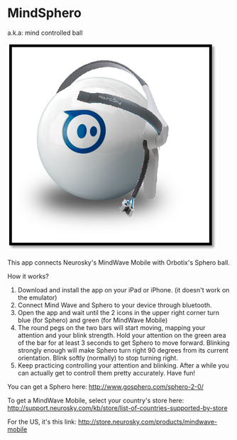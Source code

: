 MindSphero
==============

a.k.a: mind controlled ball

![alt tag](https://github.com/MariaStoica/MindSphero/blob/master/LaunchIcons/MindSpheroBallHeadset.png)


This app connects Neurosky's MindWave Mobile with Orbotix's Sphero ball.

How it works?

1. Download and install the app on your iPad or iPhone. (it doesn't work on the emulator)
2. Connect Mind Wave and Sphero to your device through bluetooth.
3. Open the app and wait until the 2 icons in the upper right corner turn blue (for Sphero) and green (for MindWave Mobile)
4. The round pegs on the two bars will start moving, mapping your attention and your blink strength. Hold your attention on the green area of the bar for at least 3 seconds to get Sphero to move forward. Blinking strongly enough will make Sphero turn right 90 degrees from its current orientation. Blink softly (normally) to stop turning right.
5. Keep practicing controlling your attention and blinking. After a while you can actually get to controll them pretty accurately. Have fun!


You can get a Sphero here:
http://www.gosphero.com/sphero-2-0/

To get a MindWave Mobile, select your country's store here:
http://support.neurosky.com/kb/store/list-of-countries-supported-by-store

For the US, it's this link:
http://store.neurosky.com/products/mindwave-mobile
